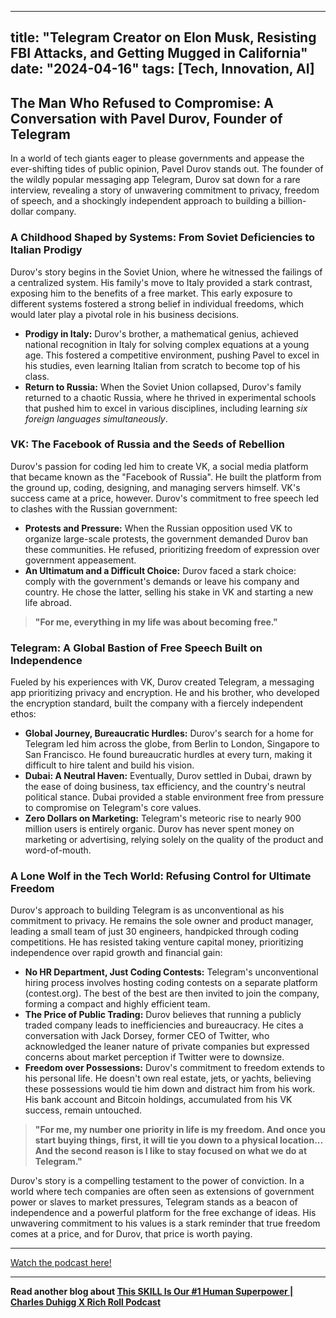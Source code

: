 
---
title: "Telegram Creator on Elon Musk, Resisting FBI Attacks, and Getting Mugged in California"
date: "2024-04-16"
tags: [Tech, Innovation, AI]
---

## The Man Who Refused to Compromise: A Conversation with Pavel Durov, Founder of Telegram

In a world of tech giants eager to please governments and appease the ever-shifting tides of public opinion, Pavel Durov stands out. The founder of the wildly popular messaging app Telegram, Durov sat down for a rare interview, revealing a story of unwavering commitment to privacy, freedom of speech, and a shockingly independent approach to building a billion-dollar company.

### A Childhood Shaped by Systems: From Soviet Deficiencies to Italian Prodigy

Durov's story begins in the Soviet Union, where he witnessed the failings of a centralized system.  His family's move to Italy provided a stark contrast, exposing him to the benefits of a free market. This early exposure to different systems fostered a strong belief in individual freedoms, which would later play a pivotal role in his business decisions.

* **Prodigy in Italy:**  Durov's brother, a mathematical genius, achieved national recognition in Italy for solving complex equations at a young age.  This fostered a competitive environment, pushing Pavel to excel in his studies, even learning Italian from scratch to become top of his class.
* **Return to Russia:**  When the Soviet Union collapsed, Durov's family returned to a chaotic Russia, where he thrived in experimental schools that pushed him to excel in various disciplines, including learning *six foreign languages simultaneously*. 

### VK: The Facebook of Russia and the Seeds of Rebellion

Durov's passion for coding led him to create VK, a social media platform that became known as the "Facebook of Russia". He built the platform from the ground up, coding, designing, and managing servers himself. VK's success came at a price, however. Durov's commitment to free speech led to clashes with the Russian government:

* **Protests and Pressure:**  When the Russian opposition used VK to organize large-scale protests, the government demanded Durov ban these communities. He refused, prioritizing freedom of expression over government appeasement.
* **An Ultimatum and a Difficult Choice:** Durov faced a stark choice: comply with the government's demands or leave his company and country.  He chose the latter, selling his stake in VK and starting a new life abroad.

> **"For me, everything in my life was about becoming free."**

### Telegram: A Global Bastion of Free Speech Built on Independence

Fueled by his experiences with VK, Durov created Telegram, a messaging app prioritizing privacy and encryption.  He and his brother, who developed the encryption standard, built the company with a fiercely independent ethos:

* **Global Journey, Bureaucratic Hurdles:**  Durov's search for a home for Telegram led him across the globe, from Berlin to London, Singapore to San Francisco.  He found bureaucratic hurdles at every turn, making it difficult to hire talent and build his vision.
* **Dubai: A Neutral Haven:**  Eventually, Durov settled in Dubai, drawn by the ease of doing business, tax efficiency, and the country's neutral political stance. Dubai provided a stable environment free from pressure to compromise on Telegram's core values.
* **Zero Dollars on Marketing:** Telegram's meteoric rise to nearly 900 million users is entirely organic.  Durov has never spent money on marketing or advertising, relying solely on the quality of the product and word-of-mouth.

### A Lone Wolf in the Tech World: Refusing Control for Ultimate Freedom

Durov's approach to building Telegram is as unconventional as his commitment to privacy. He remains the sole owner and product manager, leading a small team of just 30 engineers, handpicked through coding competitions.  He has resisted taking venture capital money, prioritizing independence over rapid growth and financial gain:

* **No HR Department, Just Coding Contests:** Telegram's unconventional hiring process involves hosting coding contests on a separate platform (contest.org). The best of the best are then invited to join the company, forming a compact and highly efficient team.
* **The Price of Public Trading:**  Durov believes that running a publicly traded company leads to inefficiencies and bureaucracy.  He cites a conversation with Jack Dorsey, former CEO of Twitter, who acknowledged the leaner nature of private companies but expressed concerns about market perception if Twitter were to downsize.
* **Freedom over Possessions:** Durov's commitment to freedom extends to his personal life. He doesn't own real estate, jets, or yachts, believing these possessions would tie him down and distract him from his work.  His bank account and Bitcoin holdings, accumulated from his VK success, remain untouched. 

>  **"For me, my number one priority in life is my freedom. And once you start buying things, first, it will tie you down to a physical location... And the second reason is I like to stay focused on what we do at Telegram."**

Durov's story is a compelling testament to the power of conviction. In a world where tech companies are often seen as extensions of government power or slaves to market pressures, Telegram stands as a beacon of independence and a powerful platform for the free exchange of ideas. His unwavering commitment to his values is a stark reminder that true freedom comes at a price, and for Durov, that price is worth paying.

---
        




<a href="https://youtube.com/watch?v=1Ut6RouSs0w" target="_blank">Watch the podcast here!</a>


---

**Read another blog about [This SKILL Is Our #1 Human Superpower | Charles Duhigg X Rich Roll Podcast](./20240222-charlesduhigg-richroll.md)**
